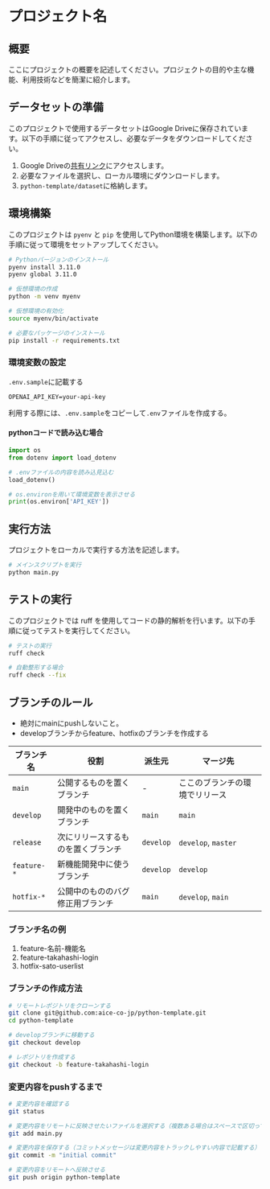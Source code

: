 # プロジェクト名

## 概要
ここにプロジェクトの概要を記述してください。プロジェクトの目的や主な機能、利用技術などを簡潔に紹介します。

## データセットの準備
このプロジェクトで使用するデータセットはGoogle Driveに保存されています。以下の手順に従ってアクセスし、必要なデータをダウンロードしてください。

1. Google Driveの[共有リンク](https://docs.google.com/spreadsheets/d/1qYi2QqqIt4TG9KMEnDJVIep0rgVt1QS6/edit?usp=sharing&ouid=106553213312574087716&rtpof=true&sd=true)にアクセスします。
2. 必要なファイルを選択し、ローカル環境にダウンロードします。
3. `python-template/dataset`に格納します。

## 環境構築
このプロジェクトは `pyenv` と `pip` を使用してPython環境を構築します。以下の手順に従って環境をセットアップしてください。

```bash
# Pythonバージョンのインストール
pyenv install 3.11.0
pyenv global 3.11.0

# 仮想環境の作成
python -m venv myenv

# 仮想環境の有効化
source myenv/bin/activate

# 必要なパッケージのインストール
pip install -r requirements.txt
```

### 環境変数の設定
`.env.sample`に記載する
```
OPENAI_API_KEY=your-api-key
```
利用する際には、`.env.sample`をコピーして`.env`ファイルを作成する。

#### pythonコードで読み込む場合
```python
import os
from dotenv import load_dotenv

# .envファイルの内容を読み込見込む
load_dotenv()

# os.environを用いて環境変数を表示させる
print(os.environ['API_KEY'])
```

## 実行方法
プロジェクトをローカルで実行する方法を記述します。
```bash
# メインスクリプトを実行
python main.py
```

## テストの実行
このプロジェクトでは ruff を使用してコードの静的解析を行います。以下の手順に従ってテストを実行してください。
```bash
# テストの実行
ruff check

# 自動整形する場合
ruff check --fix
```

## ブランチのルール
- 絶対にmainにpushしないこと。
- developブランチからfeature、hotfixのブランチを作成する


| ブランチ名   | 役割                         | 派生元    | マージ先        |
|----------|----------------------------|---------|--------------|
| `main` | 公開するものを置くブランチ       | -       | ここのブランチの環境でリリース |
| `develop` | 開発中のものを置くブランチ      | `main` | `main`     |
| `release` | 次にリリースするものを置くブランチ | `develop` | `develop`, `master` |
| `feature-*` | 新機能開発中に使うブランチ   | `develop` | `develop`    |
| `hotfix-*` | 公開中のもののバグ修正用ブランチ | `main`  | `develop`, `main` |

### ブランチ名の例
1. feature-名前-機能名
2. feature-takahashi-login
3. hotfix-sato-userlist

### ブランチの作成方法
```bash
# リモートレポジトリをクローンする
git clone git@github.com:aice-co-jp/python-template.git
cd python-template

# developブランチに移動する
git checkout develop

# レポジトリを作成する 
git checkout -b feature-takahashi-login
```

### 変更内容をpushするまで
```bash
# 変更内容を確認する
git status

# 変更内容をリモートに反映させたいファイルを選択する（複数ある場合はスペースで区切ってaddする。全て反映させたい場合はadd -A）
git add main.py

# 変更内容を保存する（コミットメッセージは変更内容をトラックしやすい内容で記載する）
git commit -m "initial commit"

# 変更内容をリモートへ反映させる
git push origin python-template